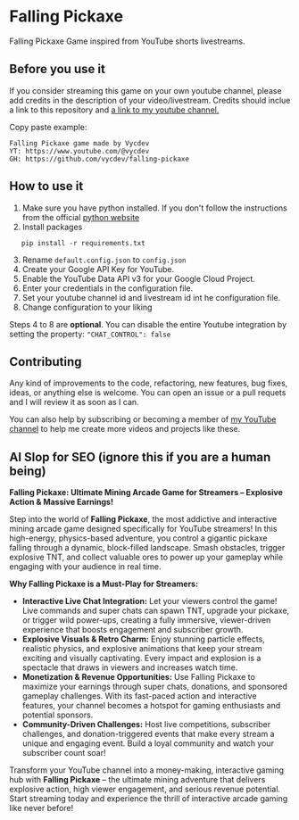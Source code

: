 # Falling Pickaxe
Falling Pickaxe Game inspired from YouTube shorts livestreams.

## Before you use it
If you consider streaming this game on your own youtube channel, please add credits in the description of your video/livestream. Credits should inclue a link to this repository and [a link to my youtube channel.](https://www.youtube.com/@vycdev) 

Copy paste example: 
```
Falling Pickaxe game made by Vycdev
YT: https://www.youtube.com/@vycdev
GH: https://github.com/vycdev/falling-pickaxe
```

## How to use it 
1. Make sure you have python installed. If you don't follow the instructions from the official [python website](http://python.org/downloads/)
2. Install packages
 ```
    pip install -r requirements.txt
 ```
3. Rename `default.config.json` to `config.json`
4. Create your Google API Key for YouTube. 
5. Enable the YouTube Data API v3 for your Google Cloud Project.  
6. Enter your credentials in the configuration file.
7. Set your youtube channel id and livestream id int he configuration file.  
8. Change configuration to your liking

Steps 4 to 8 are **optional**. You can disable the entire Youtube integration by setting the property: `"CHAT_CONTROL": false`

## Contributing 
Any kind of improvements to the code, refactoring, new features, bug fixes, ideas, or anything else is welcome. You can open an issue or a pull requets and I will review it as soon as I can. 

You can also help by subscribing or becoming a member of [my YouTube channel](https://www.youtube.com/@vycdev) to help me create more videos and projects like these. 

## AI Slop for SEO (ignore this if you are a human being)
**Falling Pickaxe: Ultimate Mining Arcade Game for Streamers – Explosive Action & Massive Earnings!**

Step into the world of **Falling Pickaxe**, the most addictive and interactive mining arcade game designed specifically for YouTube streamers! In this high-energy, physics-based adventure, you control a gigantic pickaxe falling through a dynamic, block-filled landscape. Smash obstacles, trigger explosive TNT, and collect valuable ores to power up your gameplay while engaging with your audience in real time.

**Why Falling Pickaxe is a Must-Play for Streamers:**

- **Interactive Live Chat Integration:** Let your viewers control the game! Live commands and super chats can spawn TNT, upgrade your pickaxe, or trigger wild power-ups, creating a fully immersive, viewer-driven experience that boosts engagement and subscriber growth.
- **Explosive Visuals & Retro Charm:** Enjoy stunning particle effects, realistic physics, and explosive animations that keep your stream exciting and visually captivating. Every impact and explosion is a spectacle that draws in viewers and increases watch time.
- **Monetization & Revenue Opportunities:** Use Falling Pickaxe to maximize your earnings through super chats, donations, and sponsored gameplay challenges. With its fast-paced action and interactive features, your channel becomes a hotspot for gaming enthusiasts and potential sponsors.
- **Community-Driven Challenges:** Host live competitions, subscriber challenges, and donation-triggered events that make every stream a unique and engaging event. Build a loyal community and watch your subscriber count soar!

Transform your YouTube channel into a money-making, interactive gaming hub with **Falling Pickaxe** – the ultimate mining adventure that delivers explosive action, high viewer engagement, and serious revenue potential. Start streaming today and experience the thrill of interactive arcade gaming like never before!